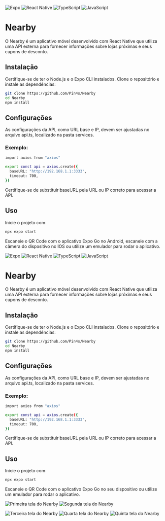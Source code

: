 
![Expo](https://img.shields.io/badge/expo-1C1E24?style=for-the-badge&logo=expo&logoColor=#D04A37)
![React Native](https://img.shields.io/badge/react_native-%2320232a.svg?style=for-the-badge&logo=react&logoColor=%2361DAFB)
![TypeScript](https://img.shields.io/badge/typescript-%23007ACC.svg?style=for-the-badge&logo=typescript&logoColor=white)
![JavaScript](https://img.shields.io/badge/javascript-%23323330.svg?style=for-the-badge&logo=javascript&logoColor=%23F7DF1E)

# Nearby

O Nearby é um aplicativo móvel desenvolvido com React Native que utiliza uma API externa para fornecer informações sobre lojas próximas e seus cupons de desconto.

## Instalação 

Certifique-se de ter o Node.js e o Expo CLI instalados. Clone o repositório e instale as dependências:
```bash
git clone https://github.com/Pin4s/Nearby
cd Nearby  
npm install  
```

## Configurações
As configurações da API, como URL base e IP, devem ser ajustadas no arquivo api.ts, localizado na pasta services.

### Exemplo:
```bash
import axios from "axios"

export const api = axios.create({
  baseURL: "http://192.168.1.1:3333",
  timeout: 700,
})

```
Certifique-se de substituir baseURL pela URL ou IP correto para acessar a API.

## Uso
Inicie o projeto com 
```bash
npx expo start
```

Escaneie o QR Code com o aplicativo Expo Go no Android, escaneie com a câmera do dispositivo no IOS ou utilize um emulador para rodar o aplicativo.


![Expo](https://img.shields.io/badge/expo-1C1E24?style=for-the-badge&logo=expo&logoColor=#D04A37)
![React Native](https://img.shields.io/badge/react_native-%2320232a.svg?style=for-the-badge&logo=react&logoColor=%2361DAFB)
![TypeScript](https://img.shields.io/badge/typescript-%23007ACC.svg?style=for-the-badge&logo=typescript&logoColor=white)
![JavaScript](https://img.shields.io/badge/javascript-%23323330.svg?style=for-the-badge&logo=javascript&logoColor=%23F7DF1E)

# Nearby

O Nearby é um aplicativo móvel desenvolvido com React Native que utiliza uma API externa para fornecer informações sobre lojas próximas e seus cupons de desconto.

## Instalação 

Certifique-se de ter o Node.js e o Expo CLI instalados. Clone o repositório e instale as dependências:
```bash
git clone https://github.com/Pin4s/Nearby
cd Nearby  
npm install  
```

## Configurações
As configurações da API, como URL base e IP, devem ser ajustadas no arquivo api.ts, localizado na pasta services.

### Exemplo:
```bash
import axios from "axios"

export const api = axios.create({
  baseURL: "http://192.168.1.1:3333",
  timeout: 700,
})

```
Certifique-se de substituir baseURL pela URL ou IP correto para acessar a API.

## Uso
Inicie o projeto com 
```bash
npx expo start
```

Escaneie o QR Code com o aplicativo Expo Go no seu dispositivo ou utilize um emulador para rodar o aplicativo.

![Primeira tela do Nearby](https://github.com/user-attachments/assets/2c13b4c3-61fb-4252-b0e2-895a48594a5c)
![Segunda tela do Nearby](https://github.com/user-attachments/assets/ef17c0fe-b1fe-4f7f-bb4b-9d56968fe4ff)

![Terceira tela do Nearby](https://github.com/user-attachments/assets/ec237a9b-c516-4239-af4f-9636797efa45)
![Quarta tela do Nearby](https://github.com/user-attachments/assets/470f79f0-2743-493f-bc57-850709ff1984)
![Quinta tela do Nearby](https://github.com/user-attachments/assets/cf67aa57-0617-4c2c-ada7-7345b0c21c38)


